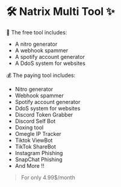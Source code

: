 # 🛠️ Natrix Multi Tool ✨


👜 The free tool includes: 
- A nitro generator 
- A webhook spammer 
- A spotify account generator 
- A DdoS system for websites

💰 The paying tool includes: 
- Nitro generator 
- Webhook spammer 
- Spotify account generator 
- DdoS system for websites
- Discord Token Grabber
- Discord Self Bot
- Doxing tool 
- Omegle IP Tracker
- Tiktok ViewBot
- TikTok ShareBot
- Instagram Phishing 
- SnapChat Phishing 
- And More !!


> For only 4.99$/month
